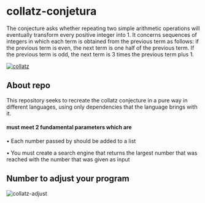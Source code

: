 # collatz-conjetura
The conjecture asks whether repeating two simple arithmetic operations will eventually transform every positive integer into 1. It concerns sequences of integers in which each term is obtained from the previous term as follows: if the previous term is even, the next term is one half of the previous term. If the previous term is odd, the next term is 3 times the previous term plus 1. 

[![collatz](https://user-images.githubusercontent.com/111100025/196279601-763cd88f-a571-40d7-9544-137a078af49b.png)](https://en.wikipedia.org/wiki/Collatz_conjecture#:~:text=The%20Collatz%20conjecture%20is%20one,every%20positive%20integer%20into%201.)

## About repo
This repository seeks to recreate the collatz conjecture in a pure way in different languages, using only dependencies that the language brings with it.

#### must meet 2 fundamental parameters which are

• Each number passed by should be added to a list

• You must create a search engine that returns the largest number that was reached with the number that was given as input

## Number to adjust your program
![collatz-adjust](https://user-images.githubusercontent.com/111100025/196281099-d39479ac-8027-4872-a3c4-5f327ff6448f.png)

